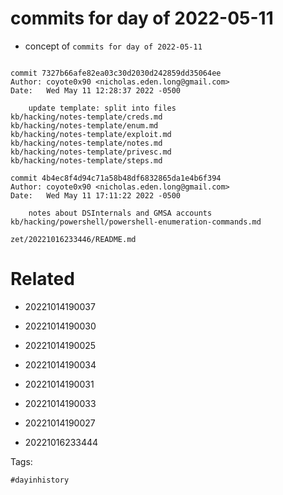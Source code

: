 # commits for day of 2022-05-11

- concept of `commits for day of 2022-05-11`

```

commit 7327b66afe82ea03c30d2030d242859dd35064ee
Author: coyote0x90 <nicholas.eden.long@gmail.com>
Date:   Wed May 11 12:28:37 2022 -0500

    update template: split into files
kb/hacking/notes-template/creds.md
kb/hacking/notes-template/enum.md
kb/hacking/notes-template/exploit.md
kb/hacking/notes-template/notes.md
kb/hacking/notes-template/privesc.md
kb/hacking/notes-template/steps.md

commit 4b4ec8f4d94c71a58b48df6832865da1e4b6f394
Author: coyote0x90 <nicholas.eden.long@gmail.com>
Date:   Wed May 11 17:11:22 2022 -0500

    notes about DSInternals and GMSA accounts
kb/hacking/powershell/powershell-enumeration-commands.md
```

` zet/20221016233446/README.md `

# Related

- 20221014190037

- 20221014190030

- 20221014190025

- 20221014190034

- 20221014190031

- 20221014190033

- 20221014190027

- 20221016233444

Tags:

    #dayinhistory
